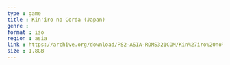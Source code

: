 ```yaml
---
type : game
title : Kin'iro no Corda (Japan)
genre : 
format : iso
region : asia
link : https://archive.org/download/PS2-ASIA-ROMS321COM/Kin%27iro%20no%20Corda%20%28Japan%29.7z
size : 1.8GB
---
```

